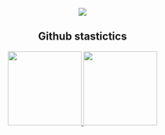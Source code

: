 
<p align="center">
  <a href="https://github.com/xeyay">
    <img src="https://discord.c99.nl/widget/theme-4/949364837379629117.png"/>
     </a>
  </div>
  
<h2 align="center">Github stastictics</h2>

<div align="center">
  <a href="https://github.com/leexey">
    <img height="150em" src="https://github-readme-stats.vercel.app/api?username=yeedny&count_private=true&include_all_commits=true&show_icons=true&theme=dark&hide_border=false&show_owner=true"/>
    <img height="150em" src="https://github-readme-stats.vercel.app/api/top-langs/?username=yeedny&theme=dark&hide_border=false&&layout=compact"/>
  </a>
  <p align="center">
    <a href="https://github.com/yeedny">
</p><br>
